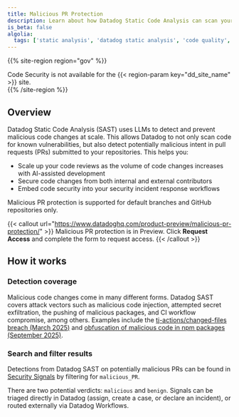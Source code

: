 ```yaml
---
title: Malicious PR Protection
description: Learn about how Datadog Static Code Analysis can scan your PRs at scale to prevent malicious code changes.
is_beta: false
algolia:
  tags: ['static analysis', 'datadog static analysis', 'code quality', 'SAST']
---
```


{{% site-region region="gov" %}}
<div class="alert alert-danger">
    Code Security is not available for the {{< region-param key="dd_site_name" >}} site.
</div>
{{% /site-region %}}


## Overview
Datadog Static Code Analysis (SAST) uses LLMs to detect and prevent malicious code changes at scale. This allows Datadog to not only scan code for known vulnerabilities, but also detect potentially malicious intent in pull requests (PRs) submitted to your repositories. This helps you:

- Scale up your code reviews as the volume of code changes increases with AI-assisted development
- Secure code changes from both internal and external contributors
- Embed code security into your security incident response workflows

Malicious PR protection is supported for default branches and GitHub repositories only.

{{< callout url="https://www.datadoghq.com/product-preview/malicious-pr-protection/" >}}
Malicious PR protection is in Preview. Click <strong>Request Access</strong> and complete the form to request access.
{{< /callout >}}  

## How it works
### Detection coverage
Malicious code changes come in many different forms. Datadog SAST covers attack vectors such as malicious code injection, attempted secret exfiltration, the pushing of malicious packages, and CI workflow compromise, among others. Examples include the [tj-actions/changed-files breach (March 2025)][2] and [obfuscation of malicious code in npm packages (September 2025)][3].  

<!-- Read more in the blog post [here][1].   -->
<!-- ^^ This line above should be added back in once the eng blog is published -->

### Search and filter results
Detections from Datadog SAST on potentially malicious PRs can be found in [Security Signals][4] by filtering for `malicious_PR`.  

There are two potential verdicts: `malicious` and `benign`. Signals can be triaged directly in Datadog (assign, create a case, or declare an incident), or routed externally via Datadog Workflows.

[1]: https://www.datadoghq.com/blog/engineering/malicious-pull-requests/
[2]: https://www.cisa.gov/news-events/alerts/2025/03/18/supply-chain-compromise-third-party-tj-actionschanged-files-cve-2025-30066-and-reviewdogaction
[3]: https://www.cisa.gov/news-events/alerts/2025/09/23/widespread-supply-chain-compromise-impacting-npm-ecosystem
[4]: https://app.datadoghq.com/security
